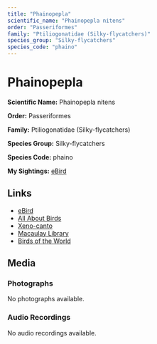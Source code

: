 ```yaml
---
title: "Phainopepla"
scientific_name: "Phainopepla nitens"
order: "Passeriformes"
family: "Ptiliogonatidae (Silky-flycatchers)"
species_group: "Silky-flycatchers"
species_code: "phaino"
---
```


# Phainopepla

**Scientific Name:** Phainopepla nitens

**Order:** Passeriformes

**Family:** Ptiliogonatidae (Silky-flycatchers)

**Species Group:** Silky-flycatchers

**Species Code:** phaino

**My Sightings:** [eBird](https://ebird.org/lifelist?r=world&time=life&spp=phaino)

## Links
* [eBird](https://ebird.org/species/phaino) 
* [All About Birds](https://www.allaboutbirds.org/guide/phaino) 
* [Xeno-canto](https://www.xeno-canto.org/species/phaino) 
* [Macaulay Library](https://search.macaulaylibrary.org/catalog?taxonCode=phaino&sort=rating_rank_desc)
* [Birds of the World](https://birdsoftheworld.org/bow/species/phaino)

## Media
### Photographs
No photographs available.

### Audio Recordings
No audio recordings available.
